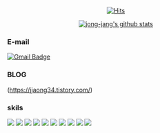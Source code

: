 <div align=center>

[![Hits](https://hits.seeyoufarm.com/api/count/incr/badge.svg?url=https%3A%2F%2Fgithub.com%2Fzzsza)](https://hits.seeyoufarm.com) 
 
 [![jong-jang's github stats](https://github-readme-stats.vercel.app/api?username=jong-jang&theme=vue)](https://github.com/anuraghazra/github-readme-stats)
 
</div>

### E-mail
 [![Gmail Badge](https://img.shields.io/badge/Gmail-d14836?style=flat-square&logo=Gmail&logoColor=white&link=mailto:jjh0299@gmail.com)](mailto:jjh0299@gmail.com)
### BLOG
(https://jjaong34.tistory.com/)
 
### skils
<img src="https://img.shields.io/badge/HTML-ccddcc?style=for-the-badge&logo=Html5&logoColor=E34F26"> <img src="https://img.shields.io/badge/CSS-ccddcc?style=for-the-badge&logo=Css3&logoColor=1572B6"> <img src="https://img.shields.io/badge/JavaScript-ccddcc?style=for-the-badge&logo=JavaScript&logoColor=F7DF1E"> <img src="https://img.shields.io/badge/jQuery-ccddcc?style=for-the-badge&logo=jQuery&logoColor=0769AD"> <img src="https://img.shields.io/badge/Gulp-ccddcc?style=for-the-badge&logo=gulp&logoColor=CF4647"> <img src="https://img.shields.io/badge/Sass-ccddcc?style=for-the-badge&logo=Sass&logoColor=CC6699"> <img src="https://img.shields.io/badge/React-cdc?style=for-the-badge&logo=React&logoColor=61DAFB"> <img src="https://img.shields.io/badge/Node.js-ccddcc?style=for-the-badge&logo=Node.js&logoColor=339933"> <img src="https://img.shields.io/badge/mongodb-ccddcc?style=for-the-badge&logo=mongodb&logoColor=47A248"> <img src="https://img.shields.io/badge/typescript-ccddcc?style=for-the-badge&logo=typescript&logoColor=3178C6">

